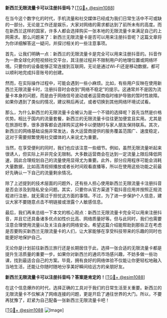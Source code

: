 **新西兰无限流量卡可以注册抖音吗？**[[TG💪+ @esim1088](https://t.me/s/esim1088)]

在当今这个数字化的时代，手机流量和社交媒体已经成为我们日常生活中不可或缺的一部分。无论是工作还是娱乐，大家对网络的需求都达到了前所未有的高度。而在新西兰这样的国家，许多人都会选择购买一张本地的无限流量卡来满足自己的上网需求。那么问题来了：新西兰无限流量卡是否可以用来注册抖音呢？这篇文章将为你详细解答这一疑问，并探讨相关的一些注意事项。

首先，让我们明确一点：新西兰的无限流量卡是完全可以用来注册抖音的。抖音作为一款全球化的短视频社交平台，其注册过程并不限制用户的地理位置或网络环境。只要你的设备能够正常连接到互联网，无论是通过Wi-Fi还是移动数据，都可以顺利地完成抖音账号的创建。

然而，在实际操作过程中，可能会遇到一些小麻烦。比如，有些用户反映在使用新西兰无限流量卡时，注册抖音时会收到“网络不稳定”的提示。这通常并不是因为流量卡本身的问题，而是由于网络信号波动或者运营商临时维护导致的暂时性故障。如果你遇到了类似的情况，建议稍后再试，或者切换到其他网络环境试试看。

那么，为什么新西兰的无限流量卡会被认为是一个不错的选择呢？首先当然是价格优势。相比于国内的流量套餐，新西兰的无限流量卡往往更加便宜且实用。尤其是在旅游旺季，很多游客都会选择购买这种卡以便随时与家人朋友保持联系。其次，新西兰的网络基础设施非常发达，各大运营商提供的服务覆盖范围广、速度稳定，这对于需要频繁使用社交媒体的人来说尤为重要。

当然，在享受便利的同时，我们也应该注意一些细节。例如，虽然无限流量听起来很诱人，但实际上并非完全无限制。大多数运营商会在达到一定流量上限后降低网速，因此合理规划自己的流量使用显得尤为重要。此外，部分应用程序可能会消耗大量数据，比如高清视频播放或者长时间观看直播等，所以在使用这些功能之前最好先确认一下自己的流量剩余情况。

除了上述提到的技术层面的问题外，还有些人担心使用新西兰无限流量卡注册抖音是否会涉及到隐私安全问题。其实，只要你从官方渠道下载抖音应用并按照正规流程进行注册，就无需过于担忧这方面的事情。不过，为了进一步保护个人信息，建议大家不要随意点击不明链接或泄露个人敏感信息。

最后，我们再来总结一下本文的核心观点：新西兰无限流量卡完全可以用来注册抖音，并且它还具备诸多优点如性价比高、网络质量好等。但与此同时，我们也需要注意合理使用流量以及关注自身的网络安全。希望这篇介绍能帮助到那些正在考虑是否要购买新西兰无限流量卡的人们，让大家能够在享受科技带来的乐趣的同时也能更好地保护自己。

无论你是计划前往新西兰旅行还是长期居住于此，选择一张合适的无限流量卡都是提升生活质量的重要一步。如果你对新西兰的通讯市场感兴趣，不妨多做一些功课，找到最适合自己的方案。毕竟，拥有良好的网络体验不仅能让你更轻松地融入当地生活，还能让你随时随地分享美好瞬间给远方的亲朋好友。

**新西兰无限流量卡可以注册抖音吗？答案是肯定的！**[[TG💪+ @esim1088](https://t.me/s/esim1088)]

在这个信息爆炸的时代，选择正确的工具对于我们的日常生活至关重要。新西兰的无限流量卡不仅解决了网络连接的问题，更是开启了通往世界的大门。所以，不要再犹豫了，赶紧为自己配备一张新西兰无限流量卡吧！

[[TG💪+ @esim1088](https://t.me/s/esim1088) ![Image](https://i.postimg.cc/4NQfJmqS/Snipaste-2025-05-13-00-14-12.png)]